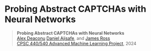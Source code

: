 # Probing Abstract CAPTCHAs with Neural Networks 

>**Probing Abstract CAPTCHAs with Neural Networks**\
>[Alex Deaconu](https://www.linkedin.com/in/alex-deaconu-8a0046211/?originalSubdomain=ca) [Daniel Ajisafe](https://danielajisafe.github.io/), and [James Ross](https://www.linkedin.com/in/jamesrosstwo/?originalSubdomain=ca)\
>[CPSC 440/540 Advanced Machine Learning Project](https://www.cs.ubc.ca/~dsuth/440/23w2/), 2024


